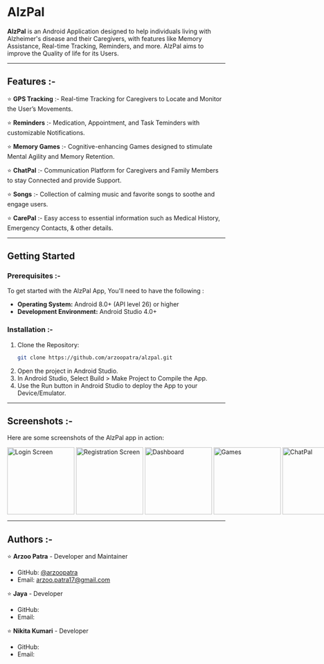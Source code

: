 # AlzPal

**AlzPal** is an Android Application designed to help individuals living with Alzheimer's disease and their Caregivers, with features like Memory Assistance, Real-time Tracking, Reminders, and more. AlzPal aims to improve the Quality of life for its Users.

---

## Features :-

⭐ **GPS Tracking**  :- Real-time Tracking for Caregivers to Locate and Monitor the User’s Movements.

⭐ **Reminders**  :- Medication, Appointment, and Task Teminders with customizable Notifications.

⭐ **Memory Games**  :- Cognitive-enhancing Games designed to stimulate Mental Agility and Memory Retention.

⭐ **ChatPal**  :- Communication Platform for Caregivers and Family Members to stay Connected and provide Support.

⭐ **Songs**  :- Collection of calming music and favorite songs to soothe and engage users.

⭐ **CarePal**  :- Easy access to essential information such as Medical History, Emergency Contacts, & other details.

---

## Getting Started

### Prerequisites :-

To get started with the AlzPal App, You'll need to have the following :

- **Operating System:** Android 8.0+ (API level 26) or higher  
- **Development Environment:** Android Studio 4.0+  
    
### Installation :-

1. Clone the Repository:
   ```bash
   git clone https://github.com/arzoopatra/alzpal.git

2. Open the project in Android Studio.
3. In Android Studio, Select Build > Make Project to Compile the App.
4. Use the Run button in Android Studio to deploy the App to your Device/Emulator.

---

## Screenshots :-

Here are some screenshots of the AlzPal app in action:

<div style="display: flex; justify-content: space-between;">
  <img src="https://github.com/arzoopatra/AlzPal/blob/master/Screenshots/Login.png" alt="Login Screen" width="155" /> &nbsp;
  <img src="https://github.com/arzoopatra/AlzPal/blob/master/Screenshots/Registration.png" alt="Registration Screen" width="155"/> &nbsp;
  <img src="https://github.com/arzoopatra/AlzPal/blob/master/Screenshots/Dashboard.png" alt="Dashboard" width="155"/> &nbsp;
  <img src="https://github.com/arzoopatra/AlzPal/blob/master/Screenshots/Games.png" alt="Games" width="155"/> &nbsp;
  <img src="https://github.com/arzoopatra/AlzPal/blob/master/Screenshots/ChatPal.png" alt="ChatPal" width="155"/> &nbsp;
</div>

---
 
## Authors :-

⭐ **Arzoo Patra** - Developer and Maintainer  
  - GitHub: [@arzoopatra](https://github.com/arzoopatra)  
  - Email: [arzoo.patra17@gmail.com](mailto:arzoo.patra17@gmail.com)
 
⭐ **Jaya** - Developer 
  - GitHub:   
  - Email:  

⭐ **Nikita Kumari** - Developer  
  - GitHub:  
  - Email:  
   

    

 
